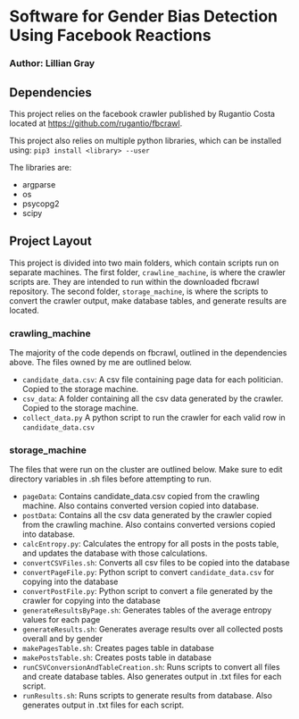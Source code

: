 # Software for Gender Bias Detection Using Facebook Reactions
### Author: Lillian Gray

## Dependencies
This project relies on the facebook crawler published by Rugantio Costa located at https://github.com/rugantio/fbcrawl. 

This project also relies on multiple python libraries, which can be installed using:
`pip3 install <library> --user`

The libraries are:
* argparse
* os
* psycopg2
* scipy

## Project Layout
This project is divided into two main folders, which contain scripts run on separate machines. The first folder, `crawline_machine`, is where the crawler scripts are. They are intended to run within the downloaded fbcrawl repository. The second folder, `storage_machine`, is where the scripts to convert the crawler output, make database tables, and generate results are located.

### crawling_machine
The majority of the code depends on fbcrawl, outlined in the dependencies above. The files owned by me are outlined below.

* `candidate_data.csv`: A csv file containing page data for each politician. Copied to the storage machine.
* `csv_data`: A folder containing all the csv data generated by the crawler. Copied to the storage machine.
* `collect_data.py` A python script to run the crawler for each valid row in `candidate_data.csv`

### storage_machine
The files that were run on the cluster are outlined below. Make sure to edit directory variables in .sh files before attempting to run.

* `pageData`: Contains candidate_data.csv copied from the crawling machine. Also contains converted version copied into database.
* `postData`: Contains all the csv data generated by the crawler copied from the crawling machine. Also contains converted versions copied into database.
* `calcEntropy.py`: Calculates the entropy for all posts in the posts table, and updates the database with those calculations.
* `convertCSVFiles.sh`: Converts all csv files to be copied into the database
* `convertPageFile.py`: Python script to convert `candidate_data.csv` for copying into the database
* `convertPostFile.py`: Python script to convert a file generated by the crawler for copying into the database
* `generateResultsByPage.sh`: Generates tables of the average entropy values for each page
* `generateResults.sh`: Generates average results over all collected posts overall and by gender
* `makePagesTable.sh`: Creates pages table in database
* `makePostsTable.sh`: Creates posts table in database
* `runCSVConversionAndTableCreation.sh`: Runs scripts to convert all files and create database tables. Also generates output in .txt files for each script.
* `runResults.sh`: Runs scripts to generate results from database. Also generates output in .txt files for each script.